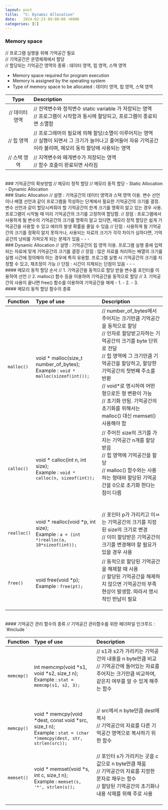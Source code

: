 ```yaml
---
layout: post
title:  "C: Dynamic Allocation"
date:   2024-02-23 09:00:00 +0900
categories: [C]
---
```


### Memory space   
// 프로그램 실행을 위해 기억공간 필요   
// 기억공간은 운영체제에서 할당   
// 할당되는 기억공간 영역의 종류 : 데이터 영역, 힙 영역, 스택 영역   
- Memory space required for program execution   
- Memory is assigned by the operating system   
- Type of memory space to be allocated : 데이터 영역, 힙 영역, 스택 영역   
   
|Type|Description|
|:---:|:---|
|// 데이터 영역<br />|// 전역변수와 정적변수 static variable 가 저장되는 영역<br />// 프로그램이 시작함과 동시에 할당되고, 프로그램이 종료되면 소멸함<br />|
|// 힙 영역<br />|// 프로그래머의 필요에 의해 할당/소멸이 이루어지는 영역<br />// 실행이 되면서 그 크기가 늘어나고 줄어들어 자유 기억공간이라 불리며, 메모리 동적 할당에 사용되는 영역<br />|
|// 스택 영역<br />|// 지역변수와 매개변수가 저장되는 영역<br />// 함수 호출이 완료되면 사라짐<br />|


<br />
### 기억공간의 확보방법   
// 메모리 정적 할당   
// 메모리 동적 할당   
- Static Allocation   
- Dynamic Allocation   

<br />
### Static Allocation   
// 설명 : 기억공간의 데이터 영역과 스택 영역 이용. 변수 선언이나 배열 선언과 같이 프로그램을 작성하는 단계에서 필요한 기억공간의 크기를 결정. 변수 선언과 같이 할당시켜줘야 할 기억공간의 한계 크기를 명확히 알고 있는 경우 사용. 프로그램이 시작될 때 미리 기억공간의 크기를 고정하여 할당함.    
// 장점 : 프로그램에서 사용하게 될 변수의 기억공간의 크기를 명확히 알고 있다면, 메모리 정적 할당은 쉽게 기억공간을 사용할 수 있고 에러의 발생 확률을 줄일 수 있음   
// 단점 : 사용하게 될 기억공간의 크기를 정확히 알지 못하거나, 사용되는 자료의 크기가 각각 차이가 심하다면, 기억공간의 낭비를 가져오게 되는 문제가 있음   
- 
- 
- 

<br />
### Dynamic Allocation   
// 설명 : 기억공간의 힙 영역 이용. 프로그램 실행 중에 입력되는 자료에 맞게 기억공간의 크기를 결정   
// 장점 : 많은 자료를 처리하는 배열의 크기를 실행 시간에 정의해야 하는 경우에 특히 유용함. 프로그램 실행 시 기억공간의 크기를 지정할 수 있고, 재조정이 가능   
// 단점 : 시간이 지체되는 단점이 있음   
- 
- 
-  

<br />
#### 메모리 동적 할당 순서   
// 1. 기억공간을 동적으로 할당 받을 변수를 포인터를 이용하여 선언   
// 2. malloc() 함수 등을 이용하여 기억공간을 동적으로 할당   
// 3. 기억공간의 사용이 끝나면 free() 함수를 이용하여 기억공간을 해제   
- 1. 
- 2. 
- 3. 
   
<br />
#### 메모리 동적 할당 함수의 종류   
   
|Function|Type of use|Description|
|:---|:---|:---|
|`malloc()`|void * malloc(size_t number_of_bytes);<br />Example : `void * malloc(sizeof(int());`|// number_of_bytes에서 주어지는 크기만큼 기억공간을 동적으로 할당<br />// 인자로 할당받고자하는 기억공간의 크기를 byte 단위로 전달<br />// 힙 영역에 그 크기만큼 기억공간을 할당하고, 할당한 기억공간의 첫번째 주소를 반환<br />// void*로 명시하여 어떤 형으로든 형 변환이 가능<br />// 초기화 안됨. 기억공간의 초기화를 위해서는 malloc() 대신 memset() 사용해야 함<br />|
|`calloc()`|void * calloc(int n, int size);<br />Example : `void * calloc(n, sizeof(int));`|// 주어진 size의 크기를 가지는 기억공간 n개를 할당 받음<br />// 힙 영역에 기억공간을 할당<br />// malloc() 함수와는 사용하는 형태와 할당된 기억공간을 0으로 초기화 한다는 점이 다름<br /><br /><br />|
|`realloc()`|void * realloc(void *p, int size);<br />Example : `a = (int *)realloc(a, 10*sizeof(int));`|// 포인터 p가 가리키고 이ㅆ는 기억공간의 크기를 지정된 size의 크기로 변경<br />// 이미 할당받은 기억공간의 크기를 변경해야 할 필요가 있을 경우 사용|
|`free()`|void free(void *p);<br />Example : `free(pt);`|// 동적으로 할당된 기억공간을 해제할 때 사용<br />// 할당된 기억공간을 해제하지 않으면 기억공간의 부족현상이 발생함. 따라서 명시적인 반납이 필요<br /><br />|
  
<br />
#### 기억공간 관리 함수의 종류   
// 기억공간 관리함수를 위한 헤더파일 인크루드 : `#include <mem.h>`   

|Function|Type of use|Description|
|:---|:---|:---|
|`memcmp()`|int memcmp(void *s1, void *s2, size_t n);<br />Example : `stat = memcmp(s1, s2, 3);`|// s1과 s2가 가리키는 기억공간의 내용을 n byte만큼 비교<br />// 기억공간에 들어있는 자료를 주어지는 크기만큼 비교하여, 같은지 여부를 알 수 있게 해주는 함수<br /><br /><br />|
|`memcpy()`|void * memcpy(void *dest, const void *src, size_t n);<br />Example : `stat = (char *)memcpy(dest, str, strlen(src));`|// src에서 n byte만큼 dest에 복사<br />// 기억공간의 자료를 다른 기억공간 영역으로 복사하기 위한 함수<br /><br />|
|`memset()`|void * memset(void *s, int c, size_t n);<br />Example : `memset(s, '*', strlen(s));`|// 포인터 s가 가리키는 곳을 c값으로 n byte만큼 채움<br />// 기억공간의 자료를 지정한 문자로 채우는 함수<br />// 할당된 기억공간의 초기화나 내용 삭제를 위해 주로 사용<br /><br />|
